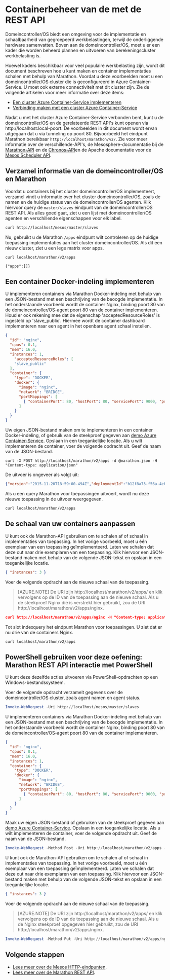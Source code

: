 <properties
   pageTitle="Azure Container container servicebeheer via de REST API | Microsoft Azure"
   description="Containers dashboard implementeren naar een Azure Container Service Mesos cluster met behulp van de Marathon REST API."
   services="container-service"
   documentationCenter=""
   authors="neilpeterson"
   manager="timlt"
   editor=""
   tags="acs, azure-container-service"
   keywords="Docker, Containers, Micro-services, Mesos, Azure"/>

<tags
   ms.service="container-service"
   ms.devlang="na"
   ms.topic="get-started-article"
   ms.tgt_pltfrm="na"
   ms.workload="na"
   ms.date="09/13/2016"
   ms.author="timlt"/>

# <a name="container-management-through-the-rest-api"></a>Containerbeheer van de met de REST API

Domeincontroller/OS biedt een omgeving voor de implementatie en schaalbaarheid van gegroepeerd werkbelastingen, terwijl de onderliggende hardware samenvatten. Boven aan de domeincontroller/OS, moet u er een kader die worden beheerd plannen en uitvoeren van berekeningscluster werkbelasting is.

Hoewel kaders beschikbaar voor veel populaire werkbelasting zijn, wordt dit document beschreven hoe u kunt maken en container implementaties schalen met behulp van Marathon. Voordat u deze voorbeelden moet u een domeincontroller/OS cluster die is geconfigureerd in Azure Container-Service. U moet ook externe connectiviteit met dit cluster zijn. Zie de volgende artikelen voor meer informatie over deze items:

- [Een cluster Azure Container-Service implementeren](container-service-deployment.md)
- [Verbinding maken met een cluster Azure Container-Service](container-service-connect.md)

Nadat u met het cluster Azure Container-Service verbonden bent, kunt u de domeincontroller/OS en de gerelateerde REST API's kunt openen via http://localhost:local-poort. De voorbeelden in dit document wordt ervan uitgegaan dat u via tunneling op poort 80. Bijvoorbeeld het eindpunt Marathon bereikbaar `http://localhost/marathon/v2/`. Zie voor meer informatie over de verschillende-API's, de Mesosphere-documentatie bij de [Marathon-API](https://mesosphere.github.io/marathon/docs/rest-api.html) en de [Chronos-API](https://mesos.github.io/chronos/docs/api.html)en de Apache documentatie voor de [Mesos Scheduler API](http://mesos.apache.org/documentation/latest/scheduler-http-api/).

## <a name="gather-information-from-dcos-and-marathon"></a>Verzamel informatie van de domeincontroller/OS en Marathon

Voordat u containers bij het cluster domeincontroller/OS implementeert, verzamel vindt u informatie over het cluster domeincontroller/OS, zoals de namen en de huidige status van de domeincontroller/OS agenten. Klik hiervoor query de `master/slaves` eindpunt van de domeincontroller/OS REST API. Als alles goed gaat, ziet u een lijst met domeincontroller/OS agenten en verschillende eigenschappen voor elk label.

```bash
curl http://localhost/mesos/master/slaves
```

Nu, gebruikt u de Marathon `/apps` eindpunt wilt controleren op de huidige toepassing implementaties aan het cluster domeincontroller/OS. Als dit een nieuw cluster, ziet u een lege matrix voor apps.

```
curl localhost/marathon/v2/apps

{"apps":[]}
```

## <a name="deploy-a-docker-formatted-container"></a>Een container Docker-indeling implementeren

U implementeren containers via Marathon Docker-indeling met behulp van een JSON-bestand met een beschrijving van de beoogde implementatie. In het onderstaande voorbeeld wordt de container Nginx, binding poort 80 van de domeincontroller/OS-agent poort 80 van de container implementeren. Houd er ook rekening mee dat de eigenschap 'acceptedResourceRoles' is ingesteld op 'slave_public'. Hiermee wordt de container dashboard implementeren naar een agent in het openbare agent schaal instellen.

```json
{
  "id": "nginx",
  "cpus": 0.1,
  "mem": 16.0,
  "instances": 1,
    "acceptedResourceRoles": [
    "slave_public"
  ],
  "container": {
    "type": "DOCKER",
    "docker": {
      "image": "nginx",
      "network": "BRIDGE",
      "portMappings": [
        { "containerPort": 80, "hostPort": 80, "servicePort": 9000, "protocol": "tcp" }
      ]
    }
  }
}
```

Uw eigen JSON-bestand maken om te implementeren in een container Docker-indeling, of gebruik van de steekproef gegeven aan [demo Azure Container-Service](https://raw.githubusercontent.com/rgardler/AzureDevTestDeploy/master/marathon/marathon.json). Opslaan in een toegankelijke locatie. Als u wilt implementeren de container, voer de volgende opdracht uit. Geef de naam van de JSON-bestand.

```
curl -X POST http://localhost/marathon/v2/apps -d @marathon.json -H "Content-type: application/json"
```

De uitvoer is ongeveer als volgt uit:

```json
{"version":"2015-11-20T18:59:00.494Z","deploymentId":"b12f8a73-f56a-4eb1-9375-4ac026d6cdec"}
```

Als u een query Marathon voor toepassingen uitvoert, wordt nu deze nieuwe toepassing in de uitvoer weergegeven.

```
curl localhost/marathon/v2/apps
```

## <a name="scale-your-containers"></a>De schaal van uw containers aanpassen

U kunt ook de Marathon-API gebruiken om te schalen af of schaal in implementaties van toepassing. In het vorige voorbeeld, moet u één exemplaar van een toepassing geïmplementeerd. Laten we schalen dat deze out naar drie exemplaren van een toepassing. Klik hiervoor een JSON-bestand maken met behulp van de volgende JSON-tekst en opslaan in een toegankelijke locatie.

```json
{ "instances": 3 }
```

Voer de volgende opdracht aan de nieuwe schaal van de toepassing.

>[AZURE.NOTE] De URI zijn http://localhost/marathon/v2/apps/ en klik vervolgens op de ID van de toepassing aan de nieuwe schaal. Als u de steekproef Nginx die is verstrekt hier gebruikt, zou de URI http://localhost/marathon/v2/apps/nginx.

```json
curl http://localhost/marathon/v2/apps/nginx -H "Content-type: application/json" -X PUT -d @scale.json
```

Tot slot indexquery het eindpunt Marathon voor toepassingen. U ziet dat er nu drie van de containers Nginx.

```
curl localhost/marathon/v2/apps
```

## <a name="use-powershell-for-this-exercise-marathon-rest-api-interaction-with-powershell"></a>PowerShell gebruiken voor deze oefening: Marathon REST API interactie met PowerShell

U kunt deze dezelfde acties uitvoeren via PowerShell-opdrachten op een Windows-bestandssysteem.

Voer de volgende opdracht verzamelt gegevens over de domeincontroller/OS cluster, zoals agent namen en agent status.

```powershell
Invoke-WebRequest -Uri http://localhost/mesos/master/slaves
```

U implementeren containers via Marathon Docker-indeling met behulp van een JSON-bestand met een beschrijving van de beoogde implementatie. In het onderstaande voorbeeld wordt de container Nginx, binding poort 80 van de domeincontroller/OS-agent poort 80 van de container implementeren.

```json
{
  "id": "nginx",
  "cpus": 0.1,
  "mem": 16.0,
  "instances": 1,
  "container": {
    "type": "DOCKER",
    "docker": {
      "image": "nginx",
      "network": "BRIDGE",
      "portMappings": [
        { "containerPort": 80, "hostPort": 80, "servicePort": 9000, "protocol": "tcp" }
      ]
    }
  }
}
```

Maak uw eigen JSON-bestand of gebruiken van de steekproef gegeven aan [demo Azure Container-Service](https://raw.githubusercontent.com/rgardler/AzureDevTestDeploy/master/marathon/marathon.json). Opslaan in een toegankelijke locatie. Als u wilt implementeren de container, voer de volgende opdracht uit. Geef de naam van de JSON-bestand.

```powershell
Invoke-WebRequest -Method Post -Uri http://localhost/marathon/v2/apps -ContentType application/json -InFile 'c:\marathon.json'
```

U kunt ook de Marathon-API gebruiken om te schalen af of schaal in implementaties van toepassing. In het vorige voorbeeld, moet u één exemplaar van een toepassing geïmplementeerd. Laten we schalen dat deze out naar drie exemplaren van een toepassing. Klik hiervoor een JSON-bestand maken met behulp van de volgende JSON-tekst en opslaan in een toegankelijke locatie.

```json
{ "instances": 3 }
```

Voer de volgende opdracht aan de nieuwe schaal van de toepassing.

> [AZURE.NOTE] De URI zijn http://localhost/marathon/v2/apps/ en klik vervolgens op de ID van de toepassing aan de nieuwe schaal. Als u de Nginx steekproef opgegeven hier gebruikt, zou de URI http://localhost/marathon/v2/apps/nginx.

```powershell
Invoke-WebRequest -Method Put -Uri http://localhost/marathon/v2/apps/nginx -ContentType application/json -InFile 'c:\scale.json'
```

## <a name="next-steps"></a>Volgende stappen

- [Lees meer over de Mesos HTTP-eindpunten]( http://mesos.apache.org/documentation/latest/endpoints/).
- [Lees meer over de Marathon REST API]( https://mesosphere.github.io/marathon/docs/rest-api.html).
